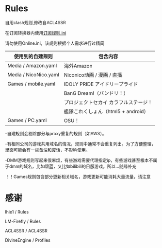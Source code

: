 # Rules
自用clash规则,修改自ACL4SSR

在订阅转换器内使用[订阅规则.ini](https://raw.githubusercontent.com/zy41501/Rules/main/%E8%AE%A2%E9%98%85%E8%A7%84%E5%88%99.ini)

请勿使用Online.ini，该规则根据个人需求进行过精简

| 使用到的自建规则 | 包含内容 |
| --- | --- |
| Media / Amazon.yaml | 海外Amazon |
| Media / NicoNico.yaml | Niconico动画 / 漫画 / 直播 | 
| Games / mobile.yaml | IDOLY PRIDE アイドリープライド |
|   | BanG Dream!（バンドリ！） |
|   | プロジェクトセカイ カラフルステージ！ |
|   | 艦隊これくしょん（html5 + android） |
| Games / PC.yaml | OSU！ |

-自建规则会剔除部分与proxy重复的规则（如AWS）。

-有相同公司的游戏共用域名的情况，规则中通常不会重复列出。为了方便整理，里面可能会有一些备注和废话，不影响使用。

-DMM游戏规则写起来很麻烦，有些游戏需要代理指定ip，有些游戏甚至根本不属于dmm的域名，比如碧蓝，又比如bilibili的日服游戏。所以...随缘补充

！！Games规则包含部分更新相关域名，游戏更新可能消耗大量流量，请注意

# 感谢

lhie1 / Rules

LM-Firefly / Rules

ACL4SSR / ACL4SSR

DivineEngine / Profiles
